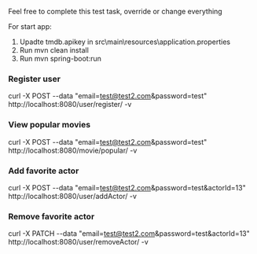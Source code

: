 Feel free to complete this test task, override or change everything

For start app: 
1. Upadte tmdb.apikey in src\main\resources\application.properties
2. Run mvn clean install
3. Run mvn spring-boot:run

### Register user
curl -X POST --data "email=test@test2.com&password=test" http://localhost:8080/user/register/ -v

### View popular movies
curl -X POST --data "email=test@test2.com&password=test" http://localhost:8080/movie/popular/ -v

### Add favorite actor
curl -X POST --data "email=test@test2.com&password=test&actorId=13" http://localhost:8080/user/addActor/ -v

### Remove favorite actor
curl -X PATCH --data "email=test@test2.com&password=test&actorId=13" http://localhost:8080/user/removeActor/ -v
